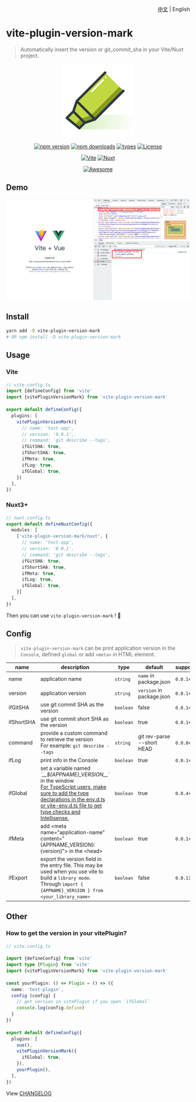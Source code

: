 <div style="text-align: right;">

[中文](./README_ZH.md) | English

</div>

# vite-plugin-version-mark

> Automatically insert the version or git_commit_sha in your Vite/Nuxt project.

<div align="center">
  <a href="https://github.com/ZhongxuYang/vite-plugin-version-mark/tree/main">
    <img src="./docs/static/logo.svg" width="200px" />
  </a>
</div>

<div align="center">

[![npm version][npm-version-src]][npm-version-href]
[![npm downloads][npm-downloads-src]][npm-downloads-href]
[![types][types-src]][types-href]
[![License][license-src]][license-href]

[![Vite][vite-src]][vite-href]
[![Nuxt][nuxt-src]][nuxt-href]

[![Awesome][awesome-src]][awesome-href]

</div>

## Demo
![demo screen shot](./docs/static/iShot.png)

## Install
```sh
yarn add -D vite-plugin-version-mark
# OR npm install -D vite-plugin-version-mark
```

## Usage
### Vite
```ts
// vite.config.ts
import {defineConfig} from 'vite'
import {vitePluginVersionMark} from 'vite-plugin-version-mark'

export default defineConfig({
  plugins: [
    vitePluginVersionMark({
      // name: 'test-app',
      // version: '0.0.1',
      // command: 'git describe --tags',
      ifGitSHA: true,
      ifShortSHA: true,
      ifMeta: true,
      ifLog: true,
      ifGlobal: true,
    })
  ],
})
```

### Nuxt3+
```ts
// nuxt.config.ts
export default defineNuxtConfig({
  modules: [
    ['vite-plugin-version-mark/nuxt', {
      // name: 'test-app',
      // version: '0.0.1',
      // command: 'git describe --tags',
      ifGitSHA: true, 
      ifShortSHA: true, 
      ifMeta: true, 
      ifLog: true, 
      ifGlobal: true,
    }]
  ],
})
```

Then you can use `vite-plugin-version-mark` ! 🎉

## Config

> `vite-plugin-version-mark` can be print application version in the `Console`, defined `global` or add `<meta>` in HTML element. 

| name | description | type | default | supported |
| --- | --- | --- | --- | --- |
| name | application name | `string` | `name` in package.json | `0.0.1+` |
| version | application version | `string` | `version` in package.json | `0.0.1+` |
| ifGitSHA | use git commit SHA as the version | `boolean` | false | `0.0.1+` |
| ifShortSHA | use git commit short SHA as the version | `boolean` | true | `0.0.1+` |
| command | provide a custom command to retrieve the version <br/>For example: `git describe --tags` | `string` | git rev-parse --short HEAD | `0.0.8+` |
| ifLog | print info in the Console | `boolean` | true | `0.0.1+` |
| ifGlobal | set a variable named *\`\_\_${APPNAME}\_VERSION\_\_\`* in the window<br/>[For TypeScript users, make sure to add the type declarations in the env.d.ts or vite-env.d.ts file to get type checks and Intellisense.](https://vitejs.dev/config/shared-options.html#define) | `boolean` | true | `0.0.4+` |
| ifMeta | add \<meta name="application-name" content="{APPNAME_VERSION}: {version}"> in the \<head> | `boolean` | true | `0.0.1+` |
| ifExport | export the version field in the entry file. This may be used when you use vite to build a `library mode`.<br/>Through `import { {APPNAME}_VERSION } from <your_library_name>` | `boolean` | false | `0.0.11+` |



## Other

### How to get the version in your vitePlugin?
```ts
// vite.config.ts

import {defineConfig} from 'vite'
import type {Plugin} from 'vite'
import {vitePluginVersionMark} from 'vite-plugin-version-mark'

const yourPlugin: () => Plugin = () => ({
  name: 'test-plugin',
  config (config) {
    // get version in vitePlugin if you open `ifGlobal`
    console.log(config.define)
  }
})

export default defineConfig({
  plugins: [
    vue(),
    vitePluginVersionMark({
      ifGlobal: true,
    }),
    yourPlugin(),
  ],
})

```

View [CHANGELOG](./CHANGELOG.md)


<!-- Badges -->
[npm-version-src]: https://img.shields.io/npm/v/vite-plugin-version-mark/latest.svg?style=flat&colorA=18181B
[npm-version-href]: https://npmjs.com/package/vite-plugin-version-mark

[npm-downloads-src]: https://img.shields.io/npm/dm/vite-plugin-version-mark.svg?style=flat&colorA=18181B
[npm-downloads-href]: https://npmjs.com/package/vite-plugin-version-mark

[types-src]: https://img.shields.io/npm/types/vite-plugin-version-mark.svg?style=flat&colorA=18181B
[types-href]: https://npmjs.com/package/vite-plugin-version-mark

[license-src]: https://img.shields.io/npm/l/vite-plugin-version-mark.svg?style=flat&colorA=18181B
[license-href]: https://npmjs.com/package/vite-plugin-version-mark

[nuxt-src]: https://img.shields.io/badge/Nuxt-18181B?&logo=nuxt.js
[nuxt-href]: https://nuxt.com

[vite-src]: https://img.shields.io/badge/Vite-18181B?&logo=vite
[vite-href]: https://vitejs.dev

[awesome-src]: https://awesome.re/mentioned-badge.svg
[awesome-href]: https://github.com/vitejs/awesome-vite#transformers
